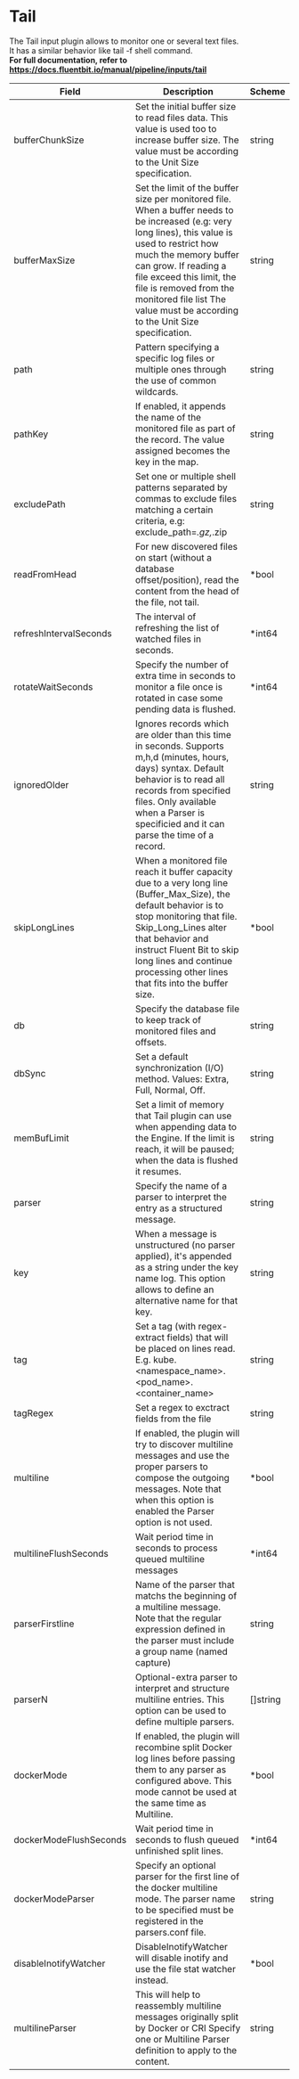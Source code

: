 # Tail

The Tail input plugin allows to monitor one or several text files. <br /> It has a similar behavior like tail -f shell command. <br /> **For full documentation, refer to https://docs.fluentbit.io/manual/pipeline/inputs/tail**


| Field | Description | Scheme |
| ----- | ----------- | ------ |
| bufferChunkSize | Set the initial buffer size to read files data. This value is used too to increase buffer size. The value must be according to the Unit Size specification. | string |
| bufferMaxSize | Set the limit of the buffer size per monitored file. When a buffer needs to be increased (e.g: very long lines), this value is used to restrict how much the memory buffer can grow. If reading a file exceed this limit, the file is removed from the monitored file list The value must be according to the Unit Size specification. | string |
| path | Pattern specifying a specific log files or multiple ones through the use of common wildcards. | string |
| pathKey | If enabled, it appends the name of the monitored file as part of the record. The value assigned becomes the key in the map. | string |
| excludePath | Set one or multiple shell patterns separated by commas to exclude files matching a certain criteria, e.g: exclude_path=*.gz,*.zip | string |
| readFromHead | For new discovered files on start (without a database offset/position), read the content from the head of the file, not tail. | *bool |
| refreshIntervalSeconds | The interval of refreshing the list of watched files in seconds. | *int64 |
| rotateWaitSeconds | Specify the number of extra time in seconds to monitor a file once is rotated in case some pending data is flushed. | *int64 |
| ignoredOlder | Ignores records which are older than this time in seconds. Supports m,h,d (minutes, hours, days) syntax. Default behavior is to read all records from specified files. Only available when a Parser is specificied and it can parse the time of a record. | string |
| skipLongLines | When a monitored file reach it buffer capacity due to a very long line (Buffer_Max_Size), the default behavior is to stop monitoring that file. Skip_Long_Lines alter that behavior and instruct Fluent Bit to skip long lines and continue processing other lines that fits into the buffer size. | *bool |
| db | Specify the database file to keep track of monitored files and offsets. | string |
| dbSync | Set a default synchronization (I/O) method. Values: Extra, Full, Normal, Off. | string |
| memBufLimit | Set a limit of memory that Tail plugin can use when appending data to the Engine. If the limit is reach, it will be paused; when the data is flushed it resumes. | string |
| parser | Specify the name of a parser to interpret the entry as a structured message. | string |
| key | When a message is unstructured (no parser applied), it's appended as a string under the key name log. This option allows to define an alternative name for that key. | string |
| tag | Set a tag (with regex-extract fields) that will be placed on lines read. E.g. kube.<namespace_name>.<pod_name>.<container_name> | string |
| tagRegex | Set a regex to exctract fields from the file | string |
| multiline | If enabled, the plugin will try to discover multiline messages and use the proper parsers to compose the outgoing messages. Note that when this option is enabled the Parser option is not used. | *bool |
| multilineFlushSeconds | Wait period time in seconds to process queued multiline messages | *int64 |
| parserFirstline | Name of the parser that matchs the beginning of a multiline message. Note that the regular expression defined in the parser must include a group name (named capture) | string |
| parserN | Optional-extra parser to interpret and structure multiline entries. This option can be used to define multiple parsers. | []string |
| dockerMode | If enabled, the plugin will recombine split Docker log lines before passing them to any parser as configured above. This mode cannot be used at the same time as Multiline. | *bool |
| dockerModeFlushSeconds | Wait period time in seconds to flush queued unfinished split lines. | *int64 |
| dockerModeParser | Specify an optional parser for the first line of the docker multiline mode. The parser name to be specified must be registered in the parsers.conf file. | string |
| disableInotifyWatcher | DisableInotifyWatcher will disable inotify and use the file stat watcher instead. | *bool |
| multilineParser | This will help to reassembly multiline messages originally split by Docker or CRI Specify one or Multiline Parser definition to apply to the content. | string |
